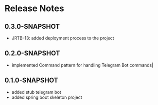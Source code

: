 # Release Notes

## 0.3.0-SNAPSHOT

*   JRTB-13: added deployment process to the project

## 0.2.0-SNAPSHOT

* implemented Command pattern for handling Telegram Bot commands|

## 0.1.0-SNAPSHOT

* added stub telegram bot
* added spring boot skeleton project
